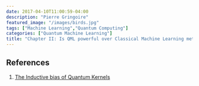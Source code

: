 ```yaml
---
date: 2017-04-10T11:00:59-04:00
description: "Pierre Gringoire"
featured_image: "/images/birds.jpg"
tags: ["Machine Learning","Quantum Computing"]
categories: ["Quantum Machine Learning"]
title: "Chapter II: Is QML powerful over Classical Machine Learning methods?"
---
```



## References
 1. [The Inductive bias of Quantum Kernels](https://arxiv.org/pdf/2106.03747.pdf)
